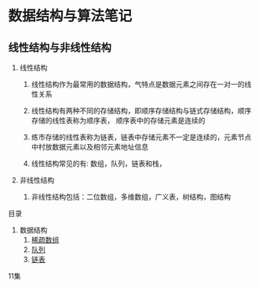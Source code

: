 # 数据结构与算法笔记
## 线性结构与非线性结构
1. 线性结构
    1. 线性结构作为最常用的数据结构，气特点是数据元素之间存在一对一的线性关系
    2. 线性结构有两种不同的存储结构，即顺序存储结构与链式存储结构，顺序存储的线性表称为顺序表，
    顺序表中的存储元素是连续的
       
    3. 练市存储的线性表称为链表，链表中存储元素不一定是连续的，元素节点中村放数据元素以及相邻元素地址信息
    4. 线性结构常见的有: 数组，队列，链表和栈，
    
2. 非线性结构
    1. 非线性结构包括：二位数组，多维数组，广义表，树结构，图结构
    
目录
1. 数据结构
    1. [稀疏数组](data-structures/sparse.md)
    2. [队列](data-structures/queue.md)
    3. [链表](data-structures/linked-list.md)
   
11集
